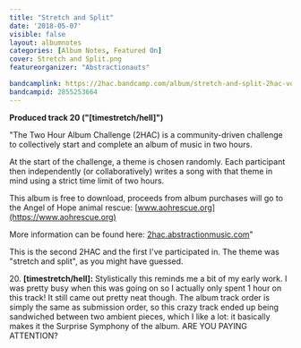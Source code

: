 ```yaml
---
title: "Stretch and Split"
date: '2018-05-07'
visible: false
layout: albumnotes
categories: [Album Notes, Featured On]
cover: Stretch and Split.png
featureorganizer: "Abstractionauts"

bandcamplink: https://2hac.bandcamp.com/album/stretch-and-split-2hac-volume-2
bandcampid: 2855253664
---
```

**Produced track 20 ("[timestretch/hell]")**

"The Two Hour Album Challenge (2HAC) is a community-driven challenge to collectively start and complete an album of music in two hours.

At the start of the challenge, a theme is chosen randomly. Each participant then independently (or collaboratively) writes a song with that theme in mind using a strict time limit of two hours.

This album is free to download, proceeds from album purchases will go to the Angel of Hope animal rescue: [www.aohrescue.org](https://www.aohrescue.org)

More information can be found here: [2hac.abstractionmusic.com](https://2hac.abstractionmusic.com)"

This is the second 2HAC and the first I've participated in. The theme was "stretch and split", as you might have guessed.

20\. **[timestretch/hell]:** Stylistically this reminds me a bit of my early work. I was pretty busy when this was going on so I actually only spent 1 hour on this track! It still came out pretty neat though. The album track order is simply the same as submission order, so this crazy track ended up being sandwiched between two ambient pieces, which I like a lot: it basically makes it the Surprise Symphony of the album. ARE YOU PAYING ATTENTION?
